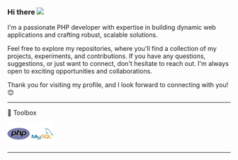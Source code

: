 ### Hi there <img src="https://raw.githubusercontent.com/MartinHeinz/MartinHeinz/master/wave.gif" width="30px">

I'm a passionate PHP developer with expertise in building dynamic web applications and crafting robust, scalable solutions.

Feel free to explore my repositories, where you'll find a collection of my projects, experiments, and contributions. 
If you have any questions, suggestions, or just want to connect, don't hesitate to reach out. I'm always open to exciting opportunities and collaborations.

Thank you for visiting my profile, and I look forward to connecting with you! 😊

---

🧰 Toolbox

<img src="https://github.com/devicons/devicon/blob/master/icons/php/php-original.svg" alt="PHP Logo" width="50" height="50"/>  
<img src="https://github.com/devicons/devicon/blob/master/icons/mysql/mysql-original-wordmark.svg" alt="MySQL Logo" width="50" height="50"/> 
                                                                                                                                          
---
